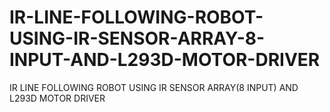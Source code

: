 # IR-LINE-FOLLOWING-ROBOT-USING-IR-SENSOR-ARRAY-8-INPUT-AND-L293D-MOTOR-DRIVER
IR LINE FOLLOWING ROBOT  USING IR SENSOR ARRAY(8 INPUT) AND L293D MOTOR DRIVER
